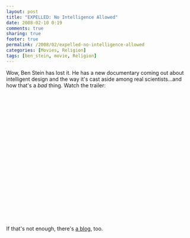 ```yaml
---
layout: post
title: "EXPELLED: No Intelligence Allowed"
date: 2008-02-10 0:19
comments: true
sharing: true
footer: true
permalink: /2008/02/expelled-no-intelligence-allowed
categories: [Movies, Religion]
tags: [ben_stein, movie, Religion]
---
```

Wow, Ben Stein has lost it.  He has a new documentary coming out about intelligent design and the way it's cast aside among real scientists...and how that's a <i>bad</i> thing.  Watch the trailer:
<object width="425" height="355"><param name="movie" value="http://www.youtube.com/v/MiWbTCeF_o8&rel=1"></param><param name="wmode" value="transparent"></param><embed src="http://www.youtube.com/v/MiWbTCeF_o8&rel=1" type="application/x-shockwave-flash" wmode="transparent" width="425" height="355"></embed></object>

If that's not enough, there's <a href="http://www.expelledthemovie.com/blog/" rel="nofollow"> a blog</a>, too.
